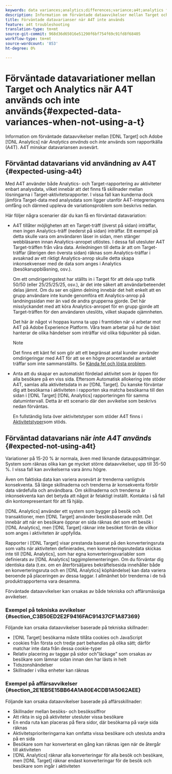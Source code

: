 ```yaml
---
keywords: data variances;analytics;differences;variance;a4t;analytics for target;analytics as the reporting source;discrepancies;discrepancy
description: Information om förväntade dataavvikelser mellan Target och Adobe Analytics när Analytics inte används som rapportkälla (A4T), vilket eliminerar helt olika datavariationer.
title: Förväntade datavarianser när A4T inte används
feature: a4t troubleshooting
translation-type: tm+mt
source-git-commit: 968d36d65016e51290f6bf754f69c91fd8f68405
workflow-type: tm+mt
source-wordcount: '853'
ht-degree: 0%

---
```



# Förväntade datavariationer mellan Target och Analytics när A4T används och inte används{#expected-data-variances-when-not-using-a-t}

Information om förväntade dataavvikelser mellan [!DNL Target] och Adobe [!DNL Analytics] när *Analytics används* och *inte* används som rapportkälla (A4T). A4T minskar datavariansen avsevärt.

## Förväntad datavarians vid användning av A4T {#expected-using-a4t}

Med A4T använder både Analytics- och Target-rapportering av aktiviteter enbart analysdata, vilket innebär att det finns få skillnader mellan lösningarna i Target-aktivitetsrapporter. I vissa fall kan kunderna dock jämföra Target-data med analysdata som ligger utanför A4T-integreringens omfång och därmed uppleva de variationsproblem som beskrivs nedan.

Här följer några scenarier där du kan få en förväntad datavariation:

* A4T tillåter möjligheten att en Target-träff (överst på sidan) inträffar, men ingen Analytics-träff (nederst på sidan) inträffar. Ett exempel på detta skulle vara om användaren läser in sidan, men stänger webbläsaren innan Analytics-anropet utlöstes. I dessa fall utesluter A4T Target-träffen från våra data. Anledningen till detta är att om Target-träffar (återigen den översta sidan) räknas som Analytics-träffar i avsaknad av ett riktigt Analytics-anrop skulle detta skapa inkonsekvenser med de data som anges i Analytics (besökaruppblåsning, osv.).

   Om ett omdirigeringstest har ställts in i Target för att dela upp trafik 50/50 (eller 25/25/25/25, osv.), är det inte säkert att användarbeteendet delas jämnt. Om du ser en ojämn delning innebär det helt enkelt att en grupp användare inte kunde genomföra ett Analytics-anrop på landningssidan mer än vad de andra grupperna gjorde. Det här misslyckandet med att köra Analytics-anropet för en grupp gjorde att Target-träffen för den användaren uteslöts, vilket skapade ojämnheten.

   Det här är något vi hoppas kunna ta upp i framtiden när vi arbetar mot A4T på Adobe Experience Platform. Våra team arbetar på hur de bäst hanterar de olika händelser som inträffar vid olika tidpunkter på sidan.

   >[!NOTE]
   >
   >Det finns ett känt fel som gör att ett begränsat antal kunder använder omdirigeringar med A4T för att se en högre procentandel av antalet träffar som inte sammanställts. Se [Kända fel och lösta problem](/help/r-release-notes/known-issues-resolved-issues.md#redirect).

* Anta att du skapar en automatiskt fördelad aktivitet som är öppen för alla besökare på en viss sida. Eftersom Automatisk allokering inte stöder A4T, samlas alla aktivitetsdata in av [!DNL Target]. Du kanske förväntar dig att besökarna i aktiviteten i rapporten ska matcha besökarna till den sidan i [!DNL Target] [!DNL Analytics] rapporteringen för samma datumintervall. Detta är ett scenario där den avvikelse som beskrivs nedan förväntas.

   En fullständig lista över aktivitetstyper som stöder A4T finns i [Aktivitetstyper](/help/c-integrating-target-with-mac/a4t/a4t.md#section_F487896214BF4803AF78C552EF1669AA)som stöds.

## Förväntad datavarians när *inte A4T används* {#expected-not-using-a4t}

Variationer på 15-20 % är normala, även med liknande datauppsättningar. System som räknas olika kan ge mycket större dataavvikelser, upp till 35-50 %. I vissa fall kan avvikelserna vara ännu högre.

Även om faktiska data kan variera avsevärt är trenderna vanligtvis konsekventa. Så länge skillnaderna och trenderna är konsekventa förblir data värdefulla och användbara. Om skillnaderna och trenderna är inkonsekventa kan det betyda att något är felaktigt inställt. Kontakta i så fall din kontorepresentant för att få hjälp.

[!DNL Analytics] använder ett system som bygger på besök och transaktioner, men [!DNL Target] använder besöksbaserade mått. Det innebär att när en besökare öppnar en sida räknas det som ett besök i [!DNL Analytics], men [!DNL Target] räknar inte besöket förrän de villkor som anges i aktiviteten är uppfyllda.

Rapporter i [!DNL Target] visar prestanda baserat på den konverteringsruta som valts när aktiviteten definierades, men konverteringsrutedata skickas inte till [!DNL Analytics], som har egna konverteringsvariabler som definierats av [!DNL Analytics] taggimplementeringen. Om du förväntar dig identiska data (t.ex. om en återförsäljares bekräftelsesida innehåller både en konverteringsruta och en [!DNL Analytics] köphändelse) kan data variera beroende på placeringen av dessa taggar. I allmänhet bör trenderna i de två produktrapporterna vara desamma.

Förväntade dataavvikelser kan orsakas av både tekniska och affärsmässiga avvikelser.

### Exempel på tekniska avvikelser {#section_C3B50ED2E2F9416FAC91437CF1A87369}

Följande kan orsaka dataavvikelser baserade på tekniska skillnader:

* [!DNL Target] besökarna måste tillåta cookies och JavaScript
* cookies från första och tredje part behandlas på olika sätt; därför matchar inte data från dessa cookie-typer
* Relativ placering av taggar på sidor och&quot;läckage&quot; som orsakas av besökare som lämnar sidan innan den har lästs in helt
* Tidszonshändelser
* Skillnader i vilka enheter kan räknas

### Exempel på affärsavvikelser {#section_2E1EB5E15BB64A1A80E4CDB1A5062AEE}

Följande kan orsaka dataavvikelser baserade på affärsskillnader:

* Skillnader mellan besöks- och besökssiffror
* Att rikta in sig på aktiviteter utesluter vissa besökare
* En enda ruta kan placeras på flera sidor, där besökarna på varje sida räknas
* Aktivitetsprioriteringarna kan omfatta vissa besökare och utesluta andra på en sida
* Besökare som har konverterat en gång kan räknas igen när de återgår till aktiviteten
* [!DNL Analytics] räknar alla konverteringar för alla besök och besökare, men [!DNL Target] räknar endast konverteringar för de besök och besökare som ingår i aktiviteten